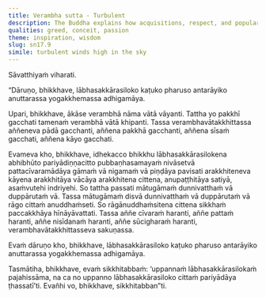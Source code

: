 ```yaml
---
title: Verambha sutta - Turbulent
description: The Buddha explains how acquisitions, respect, and popularity are vicious, bitter, and severe, obstructing the attainment of the unsurpassed safety from bondage, using a simile of turbulent winds high in the sky.
qualities: greed, conceit, passion
theme: inspiration, wisdom
slug: sn17.9
simile: turbulent winds high in the sky
---
```


Sāvatthiyaṁ viharati.

“Dāruṇo, bhikkhave, lābhasakkārasiloko kaṭuko pharuso antarāyiko anuttarassa yogakkhemassa adhigamāya.

Upari, bhikkhave, ākāse verambhā nāma vātā vāyanti. Tattha yo pakkhī gacchati tamenaṁ verambhā vātā khipanti. Tassa verambhavātakkhittassa aññeneva pādā gacchanti, aññena pakkhā gacchanti, aññena sīsaṁ gacchati, aññena kāyo gacchati.

Evameva kho, bhikkhave, idhekacco bhikkhu lābhasakkārasilokena abhibhūto pariyādiṇṇacitto pubbaṇhasamayaṁ nivāsetvā pattacīvaramādāya gāmaṁ vā nigamaṁ vā piṇḍāya pavisati arakkhiteneva kāyena arakkhitāya vācāya arakkhitena cittena, anupaṭṭhitāya satiyā, asaṁvutehi indriyehi. So tattha passati mātugāmaṁ dunnivatthaṁ vā duppārutaṁ vā. Tassa mātugāmaṁ disvā dunnivatthaṁ vā duppārutaṁ vā rāgo cittaṁ anuddhaṁseti. So rāgānuddhaṁsitena cittena sikkhaṁ paccakkhāya hīnāyāvattati. Tassa aññe cīvaraṁ haranti, aññe pattaṁ haranti, aññe nisīdanaṁ haranti, aññe sūcigharaṁ haranti, verambhavātakkhittasseva sakuṇassa.

Evaṁ dāruṇo kho, bhikkhave, lābhasakkārasiloko kaṭuko pharuso antarāyiko anuttarassa yogakkhemassa adhigamāya.

Tasmātiha, bhikkhave, evaṁ sikkhitabbaṁ: ‘uppannaṁ lābhasakkārasilokaṁ pajahissāma, na ca no uppanno lābhasakkārasiloko cittaṁ pariyādāya ṭhassatī’ti. Evañhi vo, bhikkhave, sikkhitabban”ti.
